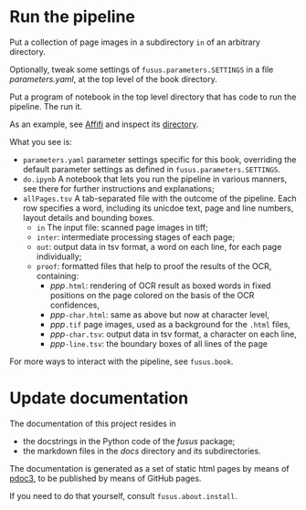 # Run the pipeline

Put a collection of page images in a subdirectory `in` of an arbitrary directory.

Optionally, tweak some settings of `fusus.parameters.SETTINGS` in a file *parameters.yaml*,
at the top level of the book directory.

Put a program of notebook in the top level directory that has code to run the pipeline.
The run it.

As an example, see 
[Affifi](https://nbviewer.jupyter.org/github/among/fusus/blob/master/ur/Affifi/do.ipynb)
and inspect its
[directory](https://github.com/among/fusus/tree/master/ur/Affifi).

What you see is:

*   `parameters.yaml` parameter settings specific for this book, overriding
    the default parameter settings as defined in `fusus.parameters.SETTINGS`.
*   `do.ipynb` A notebook that lets you run the pipeline in various manners,
    see there for further instructions and explanations;
*   `allPages.tsv` A tab-separated file with the outcome of the pipeline.
    Each row specifies a word, including its unicdoe text,
    page and line numbers, layout details and bounding boxes.
    *   `in` The input file: scanned page images in tiff;
    *   `inter`: intermediate processing stages of each page; 
    *   `out`: output data in tsv format, a word on each line, for each page individually;
    *   `proof`: formatted files that help to proof the results of the OCR, containing:
        *   *ppp*`.html`: rendering of OCR result as boxed words in fixed positions on the page
            colored on the basis of the OCR confidences,
        *   *ppp*`-char.html`: same as above but now at character level,
        *   *ppp*`.tif` page images, used as a background for the `.html` files,
        *   *ppp*`-char.tsv`: output data in tsv format, a character on each line,
        *   *ppp*`-line.tsv`: the boundary boxes of all lines of the page

For more ways to interact with the pipeline, see `fusus.book`.

# Update documentation

The documentation of this project resides in

* the docstrings in the Python code of the *fusus* package;
* the markdown files in the *docs* directory and its subdirectories.

The documentation is generated as a set of static html pages by means of 
[pdoc3](https://pdoc3.github.io/pdoc/), to be published by means of GitHub pages.

If you need to do that yourself, consult `fusus.about.install`.
